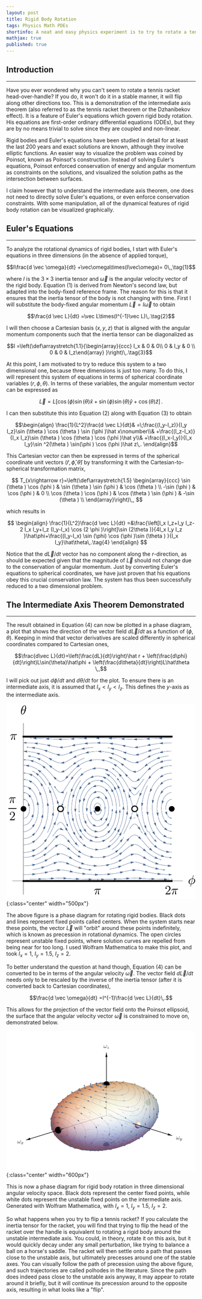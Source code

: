 ```yaml
---
layout: post
title: Rigid Body Rotation
tags: Physics Math PDEs
shortinfo: A neat and easy physics experiment is to try to rotate a tennis racket head-over-handle. If you do, it won't do it in a stable manner, it will flip along other directions too. You can also try this with your smartphone (carefully). There is always an unstable rotation axis for non-symmetric objects, and this is why.
mathjax: true
published: true
---
```

## Introduction
___
Have you ever wondered why you can't seem to rotate a tennis racket head-over-handle? If you do, it won't do it in a stable manner, it will flip along other directions too. This is a demonstration of the
intermediate axis theorem (also referred to as the tennis racket theorem or the Dzhanibekov effect). It is a feature of Euler's equations which govern rigid body rotation. His equations are first-order ordinary differential equations (ODEs), but they are by no means trivial to solve since they are coupled and non-linear.

Rigid bodies and Euler's equations have been studied in detail for at least the last 200 years and exact solutions are known, although they involve elliptic functions. An easier way to visualize the problem was coined by Poinsot, known as Poinsot's construction. Instead of solving Euler's equations, Poinsot enforced conservation of energy and angular momentum as constraints on the solutions, and visualized the solution paths as the intersection between surfaces.

I claim however that to understand the intermediate axis theorem, one does not need to directly solve Euler's equations, or even enforce conservation constraints. With some manipulation, all of the dynamical features of rigid body rotation can be visualized graphically.

## Euler's Equations
___

To analyze the rotational dynamics of rigid bodies, I start with Euler's equations in three dimensions (in the absence of applied torque),

$$I\frac{d \vec \omega}{dt} +\vec\omega\times(I\vec\omega)= 0\,,\tag{1}$$

where $I$ is the $3\times3$ inertia tensor and $\vec\omega$ is the angular velocity vector of the rigid body. Equation (1) is derived from Newton's second law, but adapted into the body-fixed reference frame. The reason for this is that it ensures that the inertia tensor of the body is not changing with time. First I will substitute the body-fixed angular momentum $\vec L=I\vec\omega$ to obtain

$$\frac{d \vec L}{dt} =\vec L\times(I^{-1}\vec L)\,.\tag{2}$$

I will then choose a Cartesian basis $(x,y,z)$ that is aligned with the angular momentum components such that the inertia tensor can be diagonalized as

$$I =\left(\def\arraystretch{1.1}{\begin{array}{ccc} I_x & 0 & 0\\ 0 & I_y & 0 \\ 0 & 0 & I_z\end{array} }\right)\,.\tag{3}$$

At this point, I am motivated to try to reduce this system to a two dimensional one, because three dimensions is just too many. To do this, I will represent this system of equations in terms of spherical coordinate variables $(r,\phi,\theta)$. In terms of these variables, the angular momentum vector can be expressed as

$$\vec L =L\left[\cos(\phi)\sin(\theta)\hat x + \sin(\phi)\sin(\theta)\hat y + \cos(\theta)\hat z\right]\,.$$

I can then substitute this into Equation (2) along with Equation (3) to obtain

$$\begin{align}
\frac{1}{L^2}\frac{d \vec L}{dt}& =\;\frac{(I_y-I_z)}{I_y I_z}\sin (\theta ) \cos (\theta ) \sin (\phi )\hat x\nonumber\\&
+\frac{(I_z-I_x)}{I_x I_z}\sin (\theta ) \cos (\theta ) \cos (\phi )\hat y\\&
+\frac{(I_x-I_y)}{I_x I_y}\sin ^2(\theta ) \sin(\phi ) \cos (\phi )\hat z\,.
\end{align}$$

This Cartesian vector can then be expressed in terms of the spherical coordinate unit vectors $(\hat r,\hat\phi,\hat\theta)$ by transforming it with the Cartesian-to-spherical transformation matrix,

$$
T_{x\rightarrow r}=\left(\def\arraystretch{1.5}
\begin{array}{ccc}
 \sin (\theta ) \cos (\phi ) & \sin (\theta ) \sin (\phi ) & \cos (\theta ) \\
 -\sin (\phi ) & \cos (\phi ) & 0 \\
 \cos (\theta ) \cos (\phi ) & \cos (\theta ) \sin (\phi ) & -\sin (\theta ) \\
\end{array}\right)\,,
$$

which results in

$$
\begin{align}
\frac{1}{L^2}\frac{d \vec L}{dt} =&\frac{\left[I_x I_z+I_y I_z-2 I_x I_y+I_z (I_y-I_x) \cos (2 \phi )\right]\sin (2\theta )}{4I_x I_y I_z }\hat\phi+\frac{(I_y-I_x) \sin (\phi) \cos (\phi )\sin (\theta ) }{I_x I_y}\hat\theta\,.\tag{4}
\end{align}
$$

Notice that the $d \vec L/dt$ vector has no component along the $r$-direction, as should be expected given that the magnitude of $\vec L$ should not change due to the conservation of angular momentum. Just by converting Euler's equations to spherical coordinates, we have just proven that his equations obey this crucial conservation law. The system has thus been successfully reduced to a two dimensional problem.

## The Intermediate Axis Theorem Demonstrated
___

The result obtained in Equation (4) can now be plotted in a phase diagram, a plot that shows the direction of the vector field $d\vec L/dt$ as a function of $(\phi,\theta)$. Keeping in mind that vector derivatives are scaled differently in spherical coordinates compared to Cartesian ones,

$$\frac{d\vec L}{dt}=\left(\frac{dL}{dt}\right)\hat r + \left(\frac{d\phi}{dt}\right)L\sin(\theta)\hat\phi + \left(\frac{d\theta}{dt}\right)L\hat\theta \,,$$

I will pick out just $d\phi/dt$ and $d\theta/dt$ for the plot. To ensure there is an intermediate axis, it is assumed that $I_x<I_y<I_z$. This defines the $y$-axis as the intermediate axis.


![2D](/research_figures/PhasePlot.png){:class="center" width="500px"}

The above figure is a phase diagram for rotating rigid bodies. Black dots and lines represent fixed points called centers. When the system starts near these points, the vector $\vec L$ will "orbit" around these points indefinitely, which is known as precession in rotational dynamics. The open circles represent unstable fixed points, where solution curves are repelled from being near for too long. I used Wolfram Mathematica to make this plot, and took $I_x=1$, $I_y=1.5$, $I_z=2$.

To better understand the question at hand though, Equation (4) can be converted to be in terms of the angular velocity $\vec\omega$. The vector field $d\vec L/dt$ needs only to be rescaled by the inverse of the inertia tensor (after it is converted back to Cartesian coordinates),

$$\frac{d \vec \omega}{dt} =I^{-1}\frac{d \vec L}{dt}\,.$$

This allows for the projection of the vector field onto the Poinsot ellipsoid, the surface that the angular velocity vector $\vec\omega$ is constrained to move on, demonstrated below.

![3D](/research_figures/3DPhaseDiagram.png){:class="center" width="600px"}

This is now a phase diagram for rigid body rotation in three dimensional angular velocity space. Black dots represent the center fixed points, while white dots represent the unstable fixed points on the intermediate axis. Generated with Wolfram Mathematica, with $I_x=1$, $I_y=1.5$, $I_z=2$.

So what happens when you try to flip a tennis racket? If you calculate the inertia tensor for the racket, you will find that trying to flip the head of the racket over the handle is equivalent to rotating a rigid body around the unstable intermediate axis. You could, in theory, rotate it on this axis, but it would quickly decay under any small perturbation, like trying to balance a ball on a horse's saddle. The racket will then settle onto a path that passes close to the unstable axis, but ultimately precesses around one of the stable axes. You can visually follow the path of precession using the above figure, and such trajectories are called polhodes in the literature. Since the path does indeed pass close to the unstable axis anyway, it may appear to rotate around it briefly, but it will continue its precession around to the opposite axis, resulting in what looks like a "flip".
